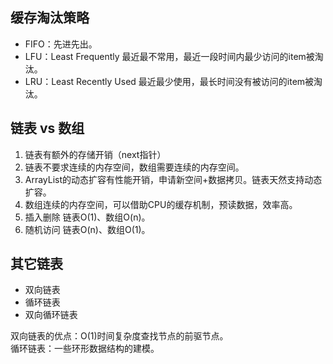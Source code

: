 ## 缓存淘汰策略
* FIFO：先进先出。
* LFU：Least Frequently 最近最不常用，最近一段时间内最少访问的item被淘汰。
* LRU：Least Recently Used 最近最少使用，最长时间没有被访问的item被淘汰。

## 链表 vs 数组
1. 链表有额外的存储开销（next指针）
2. 链表不要求连续的内存空间，数组需要连续的内存空间。
3. ArrayList的动态扩容有性能开销，申请新空间+数据拷贝。链表天然支持动态扩容。
4. 数组连续的内存空间，可以借助CPU的缓存机制，预读数据，效率高。
5. 插入删除 链表O(1)、数组O(n)。
6. 随机访问 链表O(n)、数组O(1)。

## 其它链表
* 双向链表
* 循环链表
* 双向循环链表  

双向链表的优点：O(1)时间复杂度查找节点的前驱节点。  
循环链表：一些环形数据结构的建模。